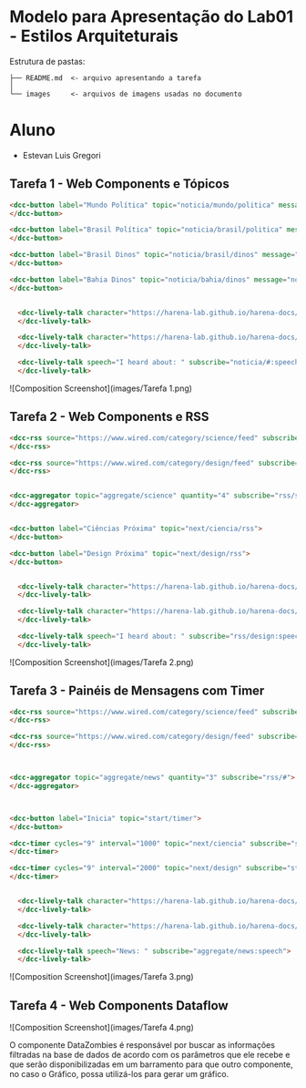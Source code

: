 # Modelo para Apresentação do Lab01 - Estilos Arquiteturais

Estrutura de pastas:

~~~
├── README.md  <- arquivo apresentando a tarefa
│
└── images     <- arquivos de imagens usadas no documento
~~~

# Aluno
* Estevan Luis Gregori

## Tarefa 1 - Web Components e Tópicos

~~~html
<dcc-button label="Mundo Política" topic="noticia/mundo/politica" message="Crise política no Iraque">
</dcc-button>

<dcc-button label="Brasil Política" topic="noticia/brasil/politica" message="Atual cenário torna terceira via praticamente impossível">
</dcc-button>

<dcc-button label="Brasil Dinos" topic="noticia/brasil/dinos" message="brazilian dinosaurs">
</dcc-button>

<dcc-button label="Bahia Dinos" topic="noticia/bahia/dinos" message="nova especia de dinissaura encontrada na Bahia">
</dcc-button>


  <dcc-lively-talk character="https://harena-lab.github.io/harena-docs/dccs/tutorial/images/doctor.png" speech="I heard about: " subscribe="+/+/politica:speech">
  </dcc-lively-talk>

  <dcc-lively-talk character="https://harena-lab.github.io/harena-docs/dccs/tutorial/images/nurse.png" speech="I heard about: " subscribe="+/brasil/#:speech">
  </dcc-lively-talk>

  <dcc-lively-talk speech="I heard about: " subscribe="noticia/#:speech">
  </dcc-lively-talk>
~~~

![Composition Screenshot](images/Tarefa 1.png)

## Tarefa 2 - Web Components e RSS

~~~html
<dcc-rss source="https://www.wired.com/category/science/feed" subscribe="next/ciencia/rss:next" topic="rss/science">
</dcc-rss>

<dcc-rss source="https://www.wired.com/category/design/feed" subscribe="next/design/rss:next" topic="rss/design">
</dcc-rss>


<dcc-aggregator topic="aggregate/science" quantity="4" subscribe="rss/science">
</dcc-aggregator>


<dcc-button label="Ciências Próxima" topic="next/ciencia/rss">
</dcc-button>

<dcc-button label="Design Próxima" topic="next/design/rss">
</dcc-button>


  <dcc-lively-talk character="https://harena-lab.github.io/harena-docs/dccs/tutorial/images/doctor.png" speech="Compact: " subscribe="aggregate/science:speech">
  </dcc-lively-talk>

  <dcc-lively-talk character="https://harena-lab.github.io/harena-docs/dccs/tutorial/images/nurse.png" speech="News: " subscribe="rss/science:speech">
  </dcc-lively-talk>

  <dcc-lively-talk speech="I heard about: " subscribe="rss/design:speech">
  </dcc-lively-talk>
~~~

![Composition Screenshot](images/Tarefa 2.png)

## Tarefa 3 - Painéis de Mensagens com Timer

~~~html
<dcc-rss source="https://www.wired.com/category/science/feed" subscribe="next/ciencia:next" topic="rss/science">
</dcc-rss>

<dcc-rss source="https://www.wired.com/category/design/feed" subscribe="next/design:next" topic="rss/design">
</dcc-rss>



<dcc-aggregator topic="aggregate/news" quantity="3" subscribe="rss/#">
</dcc-aggregator>



<dcc-button label="Inicia" topic="start/timer">
</dcc-button>

<dcc-timer cycles="9" interval="1000" topic="next/ciencia" subscribe="start/timer:start">
</dcc-timer>

<dcc-timer cycles="9" interval="2000" topic="next/design" subscribe="start/timer:start">
</dcc-timer>


  <dcc-lively-talk character="https://harena-lab.github.io/harena-docs/dccs/tutorial/images/doctor.png" speech="News about science: " subscribe="rss/science:speech">
  </dcc-lively-talk>

  <dcc-lively-talk character="https://harena-lab.github.io/harena-docs/dccs/tutorial/images/nurse.png" speech="News about design: " subscribe="rss/design:speech">
  </dcc-lively-talk>

  <dcc-lively-talk speech="News: " subscribe="aggregate/news:speech">
  </dcc-lively-talk>
~~~

![Composition Screenshot](images/Tarefa 3.png)

## Tarefa 4 - Web Components Dataflow

![Composition Screenshot](images/Tarefa 4.png)
>
O componente DataZombies é responsável por buscar as informações filtradas na base de dados de acordo com os parâmetros que ele recebe e que serão disponibilizadas em um 
barramento para que outro componente, no caso o Gráfico, possa utilizá-los para gerar um gráfico.
